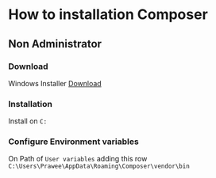# How to installation Composer

## Non Administrator

### Download

Windows Installer <a href="https://getcomposer.org/Composer-Setup.exe">Download</a>

### Installation

Install on `C:`

### Configure Environment variables

On Path of `User variables` adding this row `C:\Users\Prawee\AppData\Roaming\Composer\vendor\bin`

